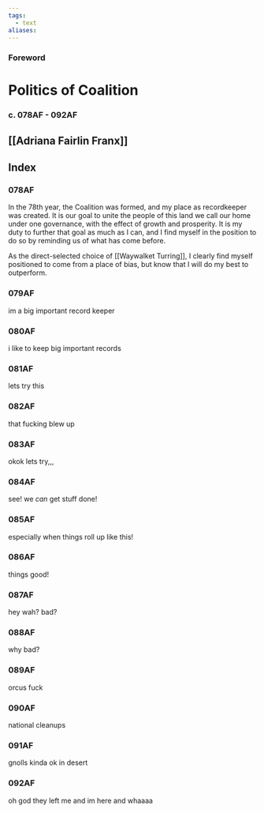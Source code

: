 ```yaml
---
tags:
  - text
aliases:
---
```

### Foreword
# Politics of Coalition
### c. 078AF - 092AF
## [[Adriana Fairlin Franx]]

## Index

### 078AF

In the 78th year, the Coalition was formed, and my place as recordkeeper was created. It is our goal to unite the people of this land we call our home under one governance, with the effect of growth and prosperity. It is my duty to further that goal as much as I can, and I find myself in the position to do so by reminding us of what has come before.

As the direct-selected choice of [[Waywalket Turring]], I clearly find myself positioned to come from a place of bias, but know that I will do my best to outperform.

### 079AF
im a big important record keeper
### 080AF
i like to keep big important records
### 081AF
lets try this
### 082AF
that fucking blew up
### 083AF
okok lets try,,,
### 084AF
see! we *can* get stuff done!
### 085AF
especially when things roll up like this!
### 086AF
things good!
### 087AF
hey wah? bad?
### 088AF
why bad?
### 089AF
orcus fuck
### 090AF
national cleanups
### 091AF
gnolls kinda ok in desert
### 092AF
oh god they left me and im here and whaaaa